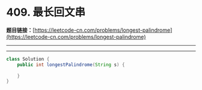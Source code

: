 # 409. 最长回文串

**题目链接：**[https://leetcode-cn.com/problems/longest-palindrome](https://leetcode-cn.com/problems/longest-palindrome)

---

<Cards card="leetcode_409_longest-palindrome"></Cards>

---

```java
class Solution {
    public int longestPalindrome(String s) {
        
    }
}
```